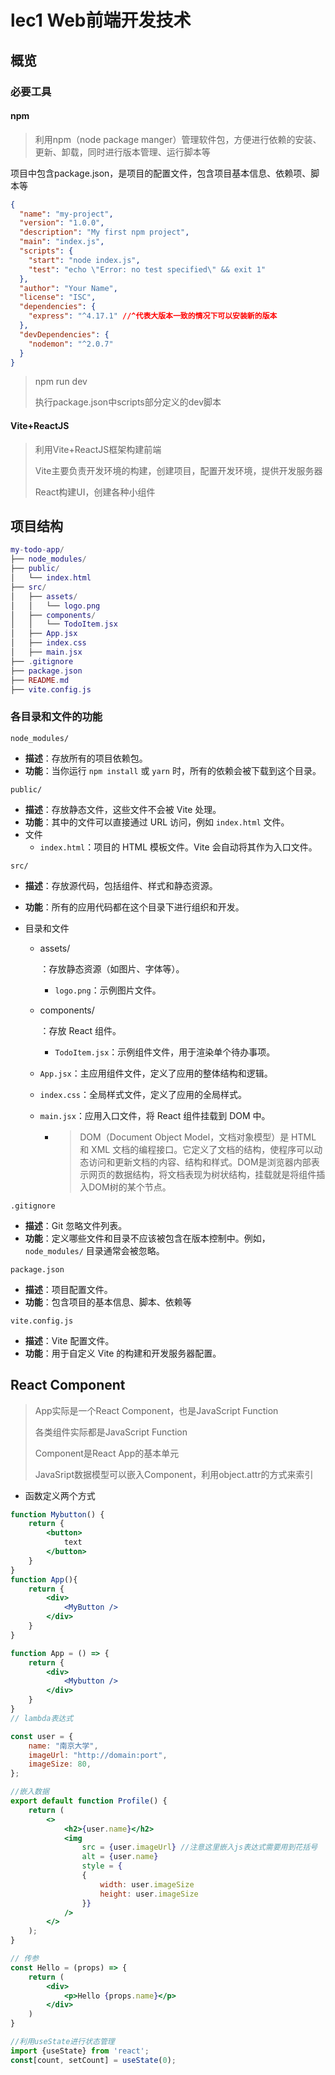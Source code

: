 # lec1 Web前端开发技术

## 概览

### 必要工具

#### npm

> 利用npm（node package manger）管理软件包，方便进行依赖的安装、更新、卸载，同时进行版本管理、运行脚本等

项目中包含package.json，是项目的配置文件，包含项目基本信息、依赖项、脚本等

```json
{
  "name": "my-project",
  "version": "1.0.0",
  "description": "My first npm project",
  "main": "index.js",
  "scripts": {
    "start": "node index.js",
    "test": "echo \"Error: no test specified\" && exit 1"
  },
  "author": "Your Name",
  "license": "ISC",
  "dependencies": {
    "express": "^4.17.1" //^代表大版本一致的情况下可以安装新的版本
  },
  "devDependencies": {
    "nodemon": "^2.0.7"
  }
}

```

> npm run dev
>
> 执行package.json中scripts部分定义的dev脚本

#### Vite+ReactJS

> 利用Vite+ReactJS框架构建前端
>
> Vite主要负责开发环境的构建，创建项目，配置开发环境，提供开发服务器
>
> React构建UI，创建各种小组件

## 项目结构

```lua
my-todo-app/
├── node_modules/
├── public/
│   └── index.html
├── src/
│   ├── assets/
│   │   └── logo.png
│   ├── components/
│   │   └── TodoItem.jsx
│   ├── App.jsx
│   ├── index.css
│   ├── main.jsx
├── .gitignore
├── package.json
├── README.md
├── vite.config.js

```

### 各目录和文件的功能

`node_modules/`

- **描述**：存放所有的项目依赖包。
- **功能**：当你运行 `npm install` 或 `yarn` 时，所有的依赖会被下载到这个目录。

`public/`

- **描述**：存放静态文件，这些文件不会被 Vite 处理。
- **功能**：其中的文件可以直接通过 URL 访问，例如 `index.html` 文件。
- 文件
  - `index.html`：项目的 HTML 模板文件。Vite 会自动将其作为入口文件。

`src/`

- **描述**：存放源代码，包括组件、样式和静态资源。

- **功能**：所有的应用代码都在这个目录下进行组织和开发。

- 目录和文件

  - assets/

    ：存放静态资源（如图片、字体等）。

    - `logo.png`：示例图片文件。

  - components/

    ：存放 React 组件。

    - `TodoItem.jsx`：示例组件文件，用于渲染单个待办事项。

  - `App.jsx`：主应用组件文件，定义了应用的整体结构和逻辑。

  - `index.css`：全局样式文件，定义了应用的全局样式。

  - `main.jsx`：应用入口文件，将 React 组件挂载到 DOM 中。

    - >  DOM（Document Object Model，文档对象模型）是 HTML 和 XML 文档的编程接口。它定义了文档的结构，使程序可以动态访问和更新文档的内容、结构和样式。DOM是浏览器内部表示网页的数据结构，将文档表现为树状结构，挂载就是将组件插入DOM树的某个节点。

`.gitignore`

- **描述**：Git 忽略文件列表。
- **功能**：定义哪些文件和目录不应该被包含在版本控制中。例如，`node_modules/` 目录通常会被忽略。

`package.json`

- **描述**：项目配置文件。
- **功能**：包含项目的基本信息、脚本、依赖等

`vite.config.js`

- **描述**：Vite 配置文件。
- **功能**：用于自定义 Vite 的构建和开发服务器配置。

## React Component

> App实际是一个React Component，也是JavaScript Function
>
> 各类组件实际都是JavaScript Function
>
> Component是React App的基本单元
>
> JavaSript数据模型可以嵌入Component，利用object.attr的方式来索引

- 函数定义两个方式

```jsx
function Mybutton() {
    return {
        <button>
        	text
        </button>
    }
}
function App(){
    return {
        <div>
        	<MyButton />
        </div>
    }
}

function App = () => {
    return {
        <div>
        	<Mybutton />
        </div>
    }
}
// lambda表达式

const user = {
    name: "南京大学",
    imageUrl: "http://domain:port",
    imageSize: 80,
};

//嵌入数据
export default function Profile() {
    return (
        <>
        	<h2>{user.name}</h2>
        	<img
                src = {user.imageUrl} //注意这里嵌入js表达式需要用到花括号
                alt = {user.name}
                style = {
                {
                    width: user.imageSize
                    height: user.imageSize
                }}
            />
        </>
    );
}

// 传参
const Hello = (props) => {
    return (
        <div>
        	<p>Hello {props.name}</p>
        </div>
    )
}

//利用useState进行状态管理
import {useState} from 'react';
const[count, setCount] = useState(0);
```

